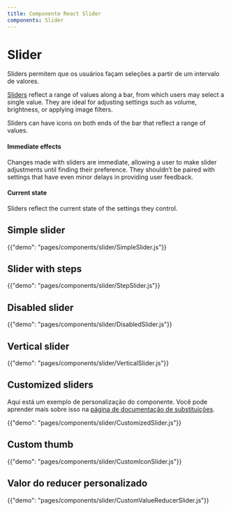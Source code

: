```yaml
---
title: Componente React Slider
components: Slider
---
```


# Slider

<p class="description">Sliders permitem que os usuários façam seleções a partir de um intervalo de valores.</p>

[Sliders](https://material.io/design/components/sliders.html) reflect a range of values along a bar, from which users may select a single value. They are ideal for adjusting settings such as volume, brightness, or applying image filters.

Sliders can have icons on both ends of the bar that reflect a range of values.

#### Immediate effects

Changes made with sliders are immediate, allowing a user to make slider adjustments until finding their preference. They shouldn’t be paired with settings that have even minor delays in providing user feedback.

#### Current state

Sliders reflect the current state of the settings they control.

## Simple slider

{{"demo": "pages/components/slider/SimpleSlider.js"}}

## Slider with steps

{{"demo": "pages/components/slider/StepSlider.js"}}

## Disabled slider

{{"demo": "pages/components/slider/DisabledSlider.js"}}

## Vertical slider

{{"demo": "pages/components/slider/VerticalSlider.js"}}

## Customized sliders

Aqui está um exemplo de personalização do componente. Você pode aprender mais sobre isso na [página de documentação de substituições](/customization/components/).

{{"demo": "pages/components/slider/CustomizedSlider.js"}}

## Custom thumb

{{"demo": "pages/components/slider/CustomIconSlider.js"}}

## Valor do reducer personalizado

{{"demo": "pages/components/slider/CustomValueReducerSlider.js"}}